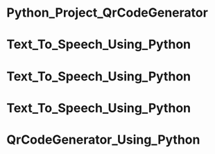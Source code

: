 # Python_Project_QrCodeGenerator
# Text_To_Speech_Using_Python
# Text_To_Speech_Using_Python
# Text_To_Speech_Using_Python
# QrCodeGenerator_Using_Python
